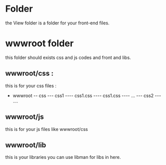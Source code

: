 # Folder 
the View folder is a folder for your front-end files.

# wwwroot folder
this folder should exists css and js codes and front and libs.

## wwwroot/css : 
this is for your css files : 
- wwwroot
-- css
--- css1
---- css1.css
---- css1.css
---- ...
--- css2
--- ....

## wwwroot/js 
this is for your js files like wwwroot/css

## wwwroot/lib
this is your libraries
you can use libman for libs in here.